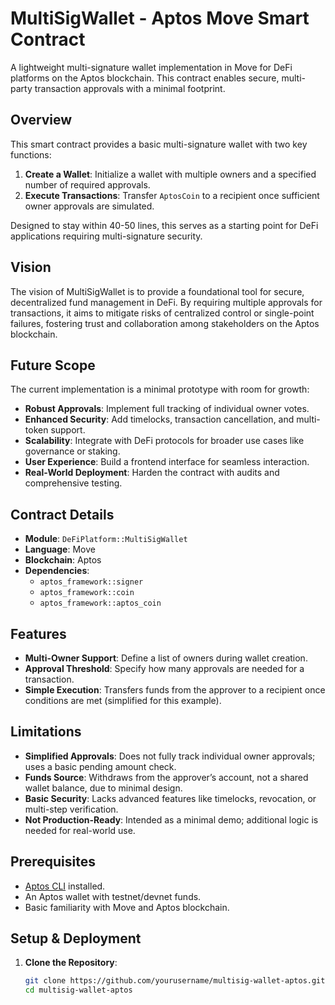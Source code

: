 # MultiSigWallet - Aptos Move Smart Contract

A lightweight multi-signature wallet implementation in Move for DeFi platforms on the Aptos blockchain. This contract enables secure, multi-party transaction approvals with a minimal footprint.

## Overview

This smart contract provides a basic multi-signature wallet with two key functions:
1. **Create a Wallet**: Initialize a wallet with multiple owners and a specified number of required approvals.
2. **Execute Transactions**: Transfer `AptosCoin` to a recipient once sufficient owner approvals are simulated.

Designed to stay within 40-50 lines, this serves as a starting point for DeFi applications requiring multi-signature security.

## Vision

The vision of MultiSigWallet is to provide a foundational tool for secure, decentralized fund management in DeFi. By requiring multiple approvals for transactions, it aims to mitigate risks of centralized control or single-point failures, fostering trust and collaboration among stakeholders on the Aptos blockchain.

## Future Scope

The current implementation is a minimal prototype with room for growth:
- **Robust Approvals**: Implement full tracking of individual owner votes.
- **Enhanced Security**: Add timelocks, transaction cancellation, and multi-token support.
- **Scalability**: Integrate with DeFi protocols for broader use cases like governance or staking.
- **User Experience**: Build a frontend interface for seamless interaction.
- **Real-World Deployment**: Harden the contract with audits and comprehensive testing.

## Contract Details

- **Module**: `DeFiPlatform::MultiSigWallet`
- **Language**: Move
- **Blockchain**: Aptos
- **Dependencies**: 
  - `aptos_framework::signer`
  - `aptos_framework::coin`
  - `aptos_framework::aptos_coin`

## Features
- **Multi-Owner Support**: Define a list of owners during wallet creation.
- **Approval Threshold**: Specify how many approvals are needed for a transaction.
- **Simple Execution**: Transfers funds from the approver to a recipient once conditions are met (simplified for this example).

## Limitations
- **Simplified Approvals**: Does not fully track individual owner approvals; uses a basic pending amount check.
- **Funds Source**: Withdraws from the approver’s account, not a shared wallet balance, due to minimal design.
- **Basic Security**: Lacks advanced features like timelocks, revocation, or multi-step verification.
- **Not Production-Ready**: Intended as a minimal demo; additional logic is needed for real-world use.

## Prerequisites
- [Aptos CLI](https://aptos.dev/tools/aptos-cli/install) installed.
- An Aptos wallet with testnet/devnet funds.
- Basic familiarity with Move and Aptos blockchain.

## Setup & Deployment

1. **Clone the Repository**:
   ```bash
   git clone https://github.com/yourusername/multisig-wallet-aptos.git
   cd multisig-wallet-aptos